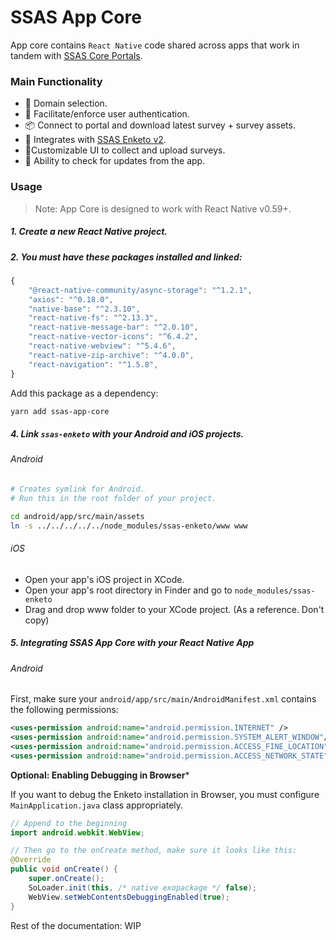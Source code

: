SSAS App Core
===================


App core contains `React Native` code shared across apps that work in tandem with [SSAS Core Portals](https://github.com/swiftmade/ssas-core).

### Main Functionality

* 🔗 Domain selection.
* 👤 Facilitate/enforce user authentication.
* 📦 Connect to portal and download latest survey + survey assets.
* 📜 Integrates with [SSAS Enketo v2](https://github.com/swiftmade/ssas-enketo).
* 📱Customizable UI to collect and upload surveys.
* 📡 Ability to check for updates from the app.


### Usage

> Note: App Core is designed to work with React Native v0.59+.

##### 1. Create a new React Native project.
##### 2. You must have these packages installed and linked:

```js
{
    "@react-native-community/async-storage": "^1.2.1",
    "axios": "^0.18.0",    
    "native-base": "^2.3.10",    
    "react-native-fs": "^2.13.3",
    "react-native-message-bar": "^2.0.10",
    "react-native-vector-icons": "^6.4.2",
    "react-native-webview": "^5.4.6",
    "react-native-zip-archive": "^4.0.0",
    "react-navigation": "^1.5.8",
}
```

 Add this package as a dependency:

```bash
yarn add ssas-app-core
```

##### 4. Link `ssas-enketo` with your Android and iOS projects.

###### Android

```bash
# Creates symlink for Android.
# Run this in the root folder of your project.

cd android/app/src/main/assets
ln -s ../../../../../node_modules/ssas-enketo/www www
```

###### iOS

- Open your app's iOS project in XCode.
- Open your app's root directory in Finder and go to `node_modules/ssas-enketo`
- Drag and drop www folder to your XCode project. (As a reference. Don't copy)


##### 5. Integrating SSAS App Core with your React Native App

###### Android

First, make sure your `android/app/src/main/AndroidManifest.xml` contains the following permissions:

```xml
<uses-permission android:name="android.permission.INTERNET" />
<uses-permission android:name="android.permission.SYSTEM_ALERT_WINDOW"/>
<uses-permission android:name="android.permission.ACCESS_FINE_LOCATION" />
<uses-permission android:name="android.permission.ACCESS_NETWORK_STATE" />
```

**Optional: Enabling Debugging in Browser***

If you want to debug the Enketo installation in Browser, you must configure `MainApplication.java` class appropriately.

```java
// Append to the beginning
import android.webkit.WebView;

// Then go to the onCreate method, make sure it looks like this:
@Override
public void onCreate() {
    super.onCreate();
    SoLoader.init(this, /* native exopackage */ false);
    WebView.setWebContentsDebuggingEnabled(true);
}
```

Rest of the documentation: WIP